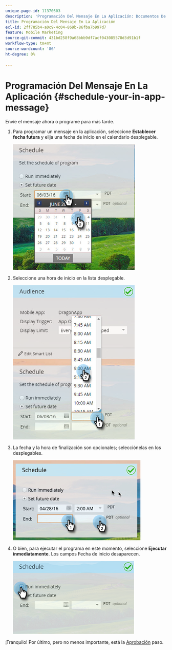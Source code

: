 ```yaml
---
unique-page-id: 11370503
description: 'Programación Del Mensaje En La Aplicación: Documentos De Marketo, Documentación Del Producto'
title: Programación Del Mensaje En La Aplicación
exl-id: 2ff785b4-a0c9-4c04-869b-86fba7b997d7
feature: Mobile Marketing
source-git-commit: 431bd258f9a68bbb9df7acf043085578d3d91b1f
workflow-type: tm+mt
source-wordcount: '86'
ht-degree: 0%

---
```


# Programación Del Mensaje En La Aplicación {#schedule-your-in-app-message}

Envíe el mensaje ahora o programe para más tarde.

1. Para programar un mensaje en la aplicación, seleccione **Establecer fecha futura** y elija una fecha de inicio en el calendario desplegable.

   ![](assets/schedule-your-in-app-message-1.png)

1. Seleccione una hora de inicio en la lista desplegable.

   ![](assets/schedule-your-in-app-message-2.png)

1. La fecha y la hora de finalización son opcionales; selecciónelas en los desplegables.

   ![](assets/schedule-your-in-app-message-3.png)

1. O bien, para ejecutar el programa en este momento, seleccione **Ejecutar inmediatamente**. Los campos Fecha de inicio desaparecen.

   ![](assets/schedule-your-in-app-message-4.png)

¡Tranquilo! Por último, pero no menos importante, está la [Aprobación](/help/marketo/product-docs/mobile-marketing/in-app-messages/sending-your-in-app-message/approve-your-in-app-message.md) paso.
